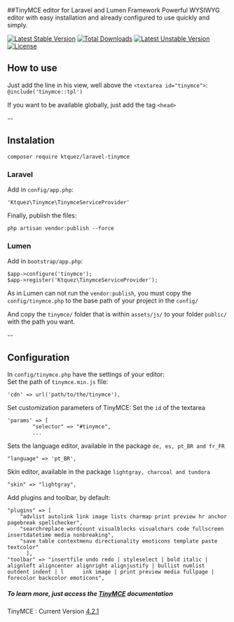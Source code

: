 ##TinyMCE editor for Laravel and Lumen Framework
Powerful WYSIWYG editor with easy installation and already configured to use quickly and simply.

[![Latest Stable Version](https://poser.pugx.org/ktquez/laravel-tinymce/v/stable)](https://packagist.org/packages/ktquez/laravel-tinymce) [![Total Downloads](https://poser.pugx.org/ktquez/laravel-tinymce/downloads)](https://packagist.org/packages/ktquez/laravel-tinymce) [![Latest Unstable Version](https://poser.pugx.org/ktquez/laravel-tinymce/v/unstable)](https://packagist.org/packages/ktquez/laravel-tinymce) [![License](https://poser.pugx.org/ktquez/laravel-tinymce/license)](https://packagist.org/packages/ktquez/laravel-tinymce)

## How to use
Just add the line in his view, well above the ``<textarea id="tinymce">``:<br>
`` @include('tinymce::tpl')  ``

If you want to be available globally, just add the tag ``<head>``

--

## Instalation
``` composer require ktquez/laravel-tinymce ```

### Laravel
Add in ``config/app.php``: <br>
``` 
'Ktquez\Tinymce\TinymceServiceProvider' 
```

Finally, publish the files: <br>
```
php artisan vendor:publish --force
```

### Lumen
Add in ``bootstrap/app.php``: <br>
```
$app->configure('tinymce');
$app->register('Ktquez\TinymceServiceProvider');
```

As in Lumen can not run the ``vendor:publish``, you must copy the ``config/tinymce.php`` to the base path of your project in the ``config/``

And copy the ``tinymce/`` folder that is within ``assets/js/`` to your folder ``public/`` with the path you want.

--

## Configuration

In ``config/tinymce.php`` have the settings of your editor: <br>
Set the path of ``tinymce.min.js`` file:
```
'cdn' => url('path/to/the/tinymce'),
```

Set customization parameters of TinyMCE:
Set the ``id`` of the textarea
```
'params' => [
		"selector" => "#tinymce",
		...
```

Sets the language editor, available in the package ``de, es, pt_BR and fr_FR``
```
"language" => 'pt_BR',
```

Skin editor, available in the package ``lightgray, charcoal and tundora``
```
"skin" => "lightgray",
```

Add plugins and toolbar, by default:
```
"plugins" => [
    "advlist autolink link image lists charmap print preview hr anchor pagebreak spellchecker",
    "searchreplace wordcount visualblocks visualchars code fullscreen insertdatetime media nonbreaking",
    "save table contextmenu directionality emoticons template paste textcolor"
	  ],
"toolbar" => "insertfile undo redo | styleselect | bold italic | alignleft aligncenter alignright alignjustify | bullist numlist outdent indent | l      ink image | print preview media fullpage | forecolor backcolor emoticons",
```

##### To learn more, just access the [TinyMCE](http://www.tinymce.com/wiki.php/TinyMCE) documentation 
TinyMCE : Current Version [4.2.1](http://www.tinymce.com/download/download.php) 











